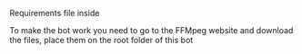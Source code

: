 Requirements file inside

To make the bot work you need to go to the FFMpeg website and download the files, place them on the root folder of this bot
